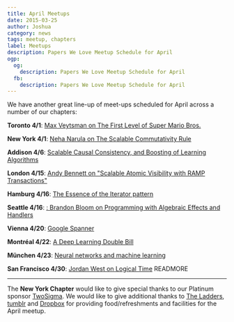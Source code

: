 ```yaml
---
title: April Meetups
date: 2015-03-25
author: Joshua
category: news
tags: meetup, chapters
label: Meetups
description: Papers We Love Meetup Schedule for April
ogp:
  og:
    description: Papers We Love Meetup Schedule for April
  fb:
    description: Papers We Love Meetup Schedule for April
---
```


We have another great line-up of meet-ups scheduled for April across a number of our chapters:

**Toronto 4/1**: [Max Veytsman on The First Level of Super Mario Bros.](http://www.meetup.com/Papers-We-Love-Toronto/events/221232820/)

**New York 4/1**: [Neha Narula on The Scalable Commutativity Rule](http://www.meetup.com/papers-we-love/events/221194444/)

**Addison 4/6**: [Scalable Causal Consistency, and Boosting of Learning Algorithms](http://www.meetup.com/Papers-We-Love-Dallas/events/221461827/)

**London 4/15**: [Andy Bennett on "Scalable Atomic Visibility with RAMP Transactions"](http://www.meetup.com/Papers-We-Love-London/events/221535320/)

**Hamburg 4/16**: [The Essence of the Iterator pattern](http://www.meetup.com/Papers-We-Love-Hamburg/events/220890204/)

**Seattle 4/16**: [: Brandon Bloom on Programming with Algebraic Effects and Handlers](http://www.meetup.com/Papers-We-Love-Seattle/events/221174354/)

**Vienna 4/20**: [Google Spanner](http://www.meetup.com/Papers-We-Love-Vienna/events/221356300/)

**Montréal 4/22**: [A Deep Learning Double Bill](http://www.meetup.com/Papers-We-Love-Montreal/events/221545922/)

**München 4/23**: [Neural networks and machine learning](http://www.meetup.com/Papers-We-Love-Munich/events/221497485/)

**San Francisco 4/30**: [Jordan West on Logical Time](http://www.meetup.com/papers-we-love-too/events/212148242/)
 READMORE

---

The **New York Chapter** would like to give special thanks to our Platinum sponsor [TwoSigma](https://www.twosigma.com). We would like to give additional thanks to [The Ladders](http://dev.theladders.com), [tumblr](http://engineering.tumblr.com) and [Dropbox](http://dropbox.com) for providing food/refreshments and facilities for the April meetup.

